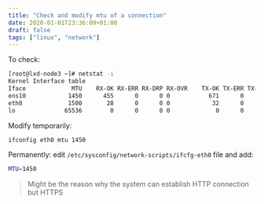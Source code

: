 ```yaml
---
title: "Check and modify mtu of a connection"
date: 2020-01-01T23:36:09+01:00
draft: false
tags: ["linux", "network"]
---
```


To check:
```bash
[root@lxd-node3 ~]# netstat -i
Kernel Interface table
Iface             MTU    RX-OK RX-ERR RX-DRP RX-OVR    TX-OK TX-ERR TX-DRP TX-OVR Flg
ens10            1450      455      0      0 0           671      0      0      0 BMRU
eth0             1500       28      0      0 0            32      0      0      0 BMRU
lo              65536        0      0      0 0             0      0      0      0 LRU
```

Modify temporarily:
```bash
ifconfig eth0 mtu 1450
```
Permanently: edit `/etc/sysconfig/network-scripts/ifcfg-eth0` file and add:
```bash
MTU=1450
```
> Might be the reason why the system can establish HTTP connection but HTTPS
